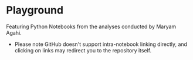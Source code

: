 # Playground
Featuring Python Notebooks from the analyses conducted by Maryam Agahi. 
* Please note GitHub doesn't support intra-notebook linking directly, and clicking on links may redirect you to the repository itself. 
